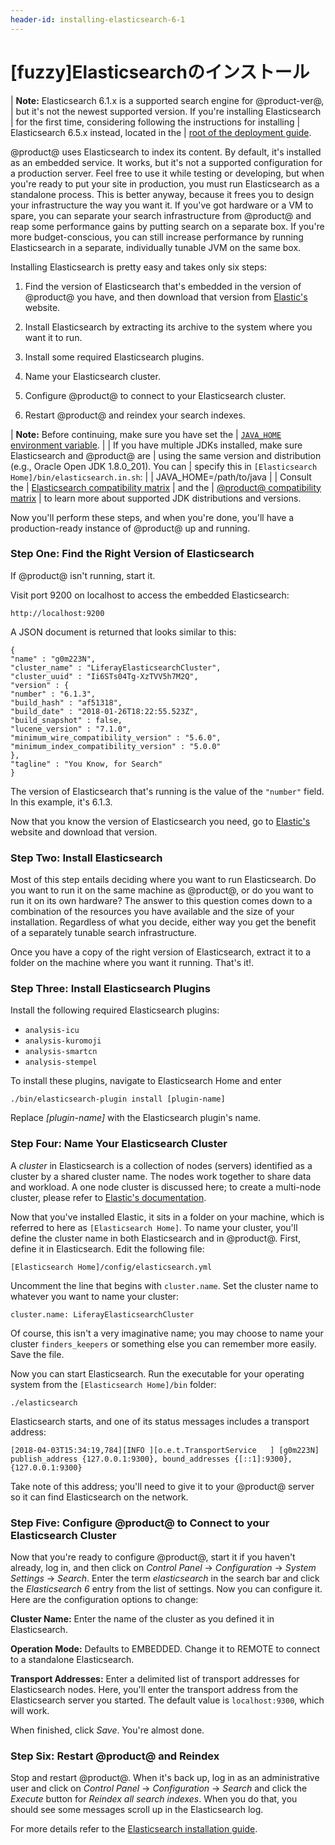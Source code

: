 ```yaml
---
header-id: installing-elasticsearch-6-1
---
```


# [fuzzy]Elasticsearchのインストール

| **Note:** Elasticsearch 6.1.x is a supported search engine for @product-ver@,
| but it's not the newest supported version. If you're installing Elasticsearch
| for the first time, considering following the instructions for installing
| Elasticsearch 6.5.x instead, located in the
| [root of the deployment guide](/discover/deployment/-/knowledge_base/7-1/installing-elasticsearch).


@product@ uses Elasticsearch to index its content. By default, it's installed as
an embedded service. It works, but it's not a supported configuration for
a production server. Feel free to use it while testing or developing, but when
you're ready to put your site in production, you must run Elasticsearch as
a standalone process. This is better anyway, because it frees you to design your
infrastructure the way you want it. If you've got hardware or a VM to spare, you
can separate your search infrastructure from @product@ and reap some performance
gains by putting search on a separate box. If you're more budget-conscious, you
can still increase performance by running Elasticsearch in a separate,
individually tunable JVM on the same box.

Installing Elasticsearch is pretty easy and takes only six steps:

1. Find the version of Elasticsearch that's embedded in the version of @product@
you have, and then download that version from [Elastic's](https://www.elastic.co)
website.

2. Install Elasticsearch by extracting its archive to the system where you want
it to run.

3. Install some required Elasticsearch plugins.

4. Name your Elasticsearch cluster.

5. Configure @product@ to connect to your Elasticsearch cluster.

6. Restart @product@ and reindex your search indexes.

| **Note:** Before continuing, make sure you have set the
| [`JAVA_HOME` environment variable](https://docs.oracle.com/cd/E19182-01/820-7851/inst_cli_jdk_javahome_t/).
| 
| If you have multiple JDKs installed, make sure Elasticsearch and @product@ are
| using the same version and distribution (e.g., Oracle Open JDK 1.8.0_201). You can
| specify this in `[Elasticsearch Home]/bin/elasticsearch.in.sh`:
| 
|     JAVA_HOME=/path/to/java
| 
| Consult the
| [Elasticsearch compatibility matrix](https://www.elastic.co/support/matrix#matrix_jvm)
| and the
| [@product@ compatibility matrix](https://web.liferay.com/documents/14/21598941/Liferay+DXP+7.1+Compatibility+Matrix/9f9c917a-c620-427b-865d-5c4b4a00be85)
| to learn more about supported JDK distributions and versions.

Now you'll perform these steps, and when you're done, you'll have a
production-ready instance of @product@ up and running.

### Step One: Find the Right Version of Elasticsearch

If @product@ isn't running, start it.

Visit port 9200 on localhost to access the embedded Elasticsearch:

    http://localhost:9200

A JSON document is returned that looks similar to this:

    {
    "name" : "g0m223N",
    "cluster_name" : "LiferayElasticsearchCluster",
    "cluster_uuid" : "Ii6STs04Tg-XzTVV5h7M2Q",
    "version" : {
    "number" : "6.1.3",
    "build_hash" : "af51318",
    "build_date" : "2018-01-26T18:22:55.523Z",
    "build_snapshot" : false,
    "lucene_version" : "7.1.0",
    "minimum_wire_compatibility_version" : "5.6.0",
    "minimum_index_compatibility_version" : "5.0.0"
    },
    "tagline" : "You Know, for Search"
    }

The version of Elasticsearch that's running is the value of the `"number"` field.
In this example, it's 6.1.3.

Now that you know the version of Elasticsearch you need, go to
[Elastic's](https://www.elastic.co) website and download that version.

### Step Two: Install Elasticsearch

Most of this step entails deciding where you want to run Elasticsearch. Do you
want to run it on the same machine as @product@, or do you want to run it on its
own hardware? The answer to this question comes down to a combination of the
resources you have available and the size of your installation. Regardless of
what you decide, either way you get the benefit of a separately tunable search
infrastructure.

Once you have a copy of the right version of Elasticsearch, extract it to
a folder on the machine where you want it running. That's it!.

### Step Three: Install Elasticsearch Plugins

Install the following required Elasticsearch plugins:

- `analysis-icu`
- `analysis-kuromoji`
- `analysis-smartcn`
- `analysis-stempel`

To install these plugins, navigate to Elasticsearch Home and enter

    ./bin/elasticsearch-plugin install [plugin-name]

Replace *[plugin-name]* with the Elasticsearch plugin's name.

### Step Four: Name Your Elasticsearch Cluster

A *cluster* in Elasticsearch is a collection of nodes (servers) identified as a
cluster by a shared cluster name. The nodes work together to share data and
workload. A one node cluster is discussed here; to create a multi-node cluster,
please refer to [Elastic's documentation](https://www.elastic.co/guide/index.html).

Now that you've installed Elastic, it sits in a folder on your machine, which is
referred to here as `[Elasticsearch Home]`. To name your cluster, you'll define
the cluster name in both Elasticsearch and in @product@. First, define it in
Elasticsearch. Edit the following file:

    [Elasticsearch Home]/config/elasticsearch.yml

Uncomment the line that begins with `cluster.name`. Set the cluster name to
whatever you want to name your cluster:

    cluster.name: LiferayElasticsearchCluster

Of course, this isn't a very imaginative name; you may choose to name your
cluster `finders_keepers` or something else you can remember more easily. Save
the file.

Now you can start Elasticsearch. Run the executable for your operating system
from the `[Elasticsearch Home]/bin` folder:

    ./elasticsearch

Elasticsearch starts, and one of its status messages includes a transport address:

    [2018-04-03T15:34:19,784][INFO ][o.e.t.TransportService   ] [g0m223N] publish_address {127.0.0.1:9300}, bound_addresses {[::1]:9300}, {127.0.0.1:9300}

Take note of this address; you'll need to give it to your @product@ server so it
can find Elasticsearch on the network.

### Step Five: Configure @product@ to Connect to your Elasticsearch Cluster

Now that you're ready to configure @product@, start it if you haven't already,
log in, and then click on *Control Panel* &rarr; *Configuration* &rarr; *System
Settings* &rarr; *Search*. Enter the term *elasticsearch* in the search bar and
click the *Elasticsearch 6* entry from the list of settings. Now you can
configure it. Here are the configuration options to change:

**Cluster Name:** Enter the name of the cluster as you defined it in
Elasticsearch.

**Operation Mode:** Defaults to EMBEDDED. Change it to REMOTE to connect to a
standalone Elasticsearch.

**Transport Addresses:** Enter a delimited list of transport addresses for
Elasticsearch nodes. Here, you'll enter the transport address from the
Elasticsearch server you started. The default value is `localhost:9300`, which
will work.

When finished, click *Save*. You're almost done.

### Step Six: Restart @product@ and Reindex

Stop and restart @product@. When it's back up, log in as an administrative user
and click on *Control Panel* &rarr; *Configuration* &rarr; *Search* and
click the *Execute* button for *Reindex all search indexes*. When you do that,
you should see some messages scroll up in the Elasticsearch log.

For more details refer to the [Elasticsearch installation guide](https://www.elastic.co/guide/en/elasticsearch/reference/6.1/_installation.html).

